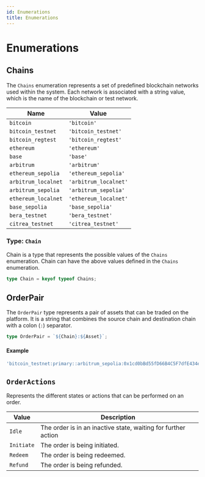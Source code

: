 ```yaml
---
id: Enumerations
title: Enumerations
---
```


# Enumerations

## Chains

The `Chains` enumeration represents a set of predefined blockchain networks used within the system. Each network is associated with a string value, which is the name of the blockchain or test network.

| **Name**            | **Value**             |
| ------------------- | --------------------- |
| `bitcoin`           | `'bitcoin'`           |
| `bitcoin_testnet`   | `'bitcoin_testnet'`   |
| `bitcoin_regtest`   | `'bitcoin_regtest'`   |
| `ethereum`          | `'ethereum'`          |
| `base`              | `'base'`              |
| `arbitrum`          | `'arbitrum'`          |
| `ethereum_sepolia`  | `'ethereum_sepolia'`  |
| `arbitrum_localnet` | `'arbitrum_localnet'` |
| `arbitrum_sepolia`  | `'arbitrum_sepolia'`  |
| `ethereum_localnet` | `'ethereum_localnet'` |
| `base_sepolia`      | `'base_sepolia'`      |
| `bera_testnet`      | `'bera_testnet'`      |
| `citrea_testnet`    | `'citrea_testnet'`    |

### Type: `Chain`

Chain is a type that represents the possible values of the `Chains` enumeration. Chain can have the above values defined in the `Chains` enumeration.

```ts
type Chain = keyof typeof Chains;
```

## OrderPair

The `OrderPair` type represents a pair of assets that can be traded on the platform. It is a string that combines the source chain and destination chain with a colon (`:`) separator.

```ts
type OrderPair = `${Chain}:${Asset}`;
```

#### Example

```ts
'bitcoin_testnet:primary::arbitrum_sepolia:0x1cd0bBd55fD66B4C5F7dfE434eFD009C09e628d1';
```

## `OrderActions`

Represents the different states or actions that can be performed on an order.

| Value      | Description                                                   |
| ---------- | ------------------------------------------------------------- |
| `Idle`     | The order is in an inactive state, waiting for further action |
| `Initiate` | The order is being initiated.                                 |
| `Redeem`   | The order is being redeemed.                                  |
| `Refund`   | The order is being refunded.                                  |
